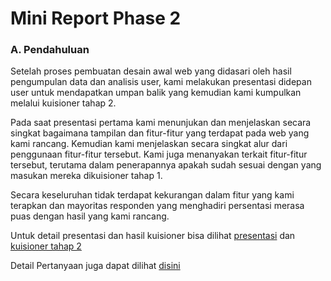 # Mini Report Phase 2

### A.	Pendahuluan

Setelah proses pembuatan desain awal web yang didasari oleh hasil pengumpulan data dan analisis user, kami melakukan presentasi didepan user untuk mendapatkan umpan balik yang kemudian kami kumpulkan melalui kuisioner tahap 2.

Pada saat presentasi pertama kami menunjukan dan menjelaskan secara singkat bagaimana tampilan dan fitur-fitur yang terdapat pada web yang kami rancang. Kemudian kami menjelaskan secara singkat alur dari penggunaan fitur-fitur tersebut. Kami juga menanyakan terkait fitur-fitur tersebut, terutama dalam penerapannya apakah sudah sesuai dengan yang masukan mereka dikuisioner tahap 1.

Secara keseluruhan tidak terdapat kekurangan dalam fitur yang kami terapkan dan mayoritas responden yang menghadiri persentasi merasa puas dengan hasil yang kami rancang.

Untuk detail presentasi dan hasil kuisioner bisa dilihat [presentasi]( https://youtu.be/mzzoP064sZM) dan [kuisioner tahap 2](https://docs.google.com/spreadsheets/d/1iran8v4MlJfQrBQBEDFMfe9LEo8aZsKcfywfZBY53U4/edit?usp=sharing)

Detail Pertanyaan juga dapat dilihat [disini]( https://docs.google.com/forms/d/1IpgR24ORUL3VwlOXFIHt6QxysvfrglZ2-ax4sOeHa08/prefill)
